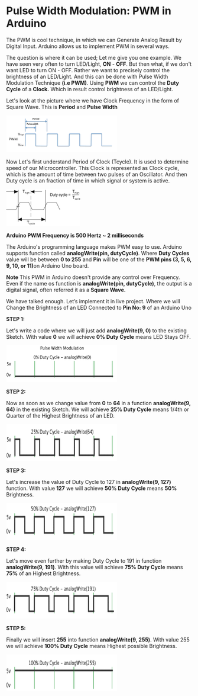 # Pulse Width Modulation: PWM in Arduino
<p>The PWM is cool technique, in which we can Generate Analog Result by Digital Input. Arduino allows us to implement PWM in several ways.</p>

<p>The question is where it can be used; Let me give you one example. We have seen very often to turn LED/Light, <b>ON</b> - <b>OFF</b>. But then what, if we don't want LED to turn ON - OFF. Rather we want to precisely control the brightness of an LED/Light. And this can be done with Pulse Width Modulation Technique <b>(i.e PWM)</b>. Using <b>PWM</b> we can control the <b>Duty Cycle</b> of a <b>Clock.</b> Which in result control brightness of an LED/Light.</p>

<p>Let's look at the picture where we have Clock Frequency in the form of Square Wave. This is <b>Period</b> and <b>Pulse Width</b></p>
<img src="https://github.com/binaryupdates/Arduino-PWM/blob/master/pwm_1.png" alt="display this" width=300 height=100 >

<p>Now Let's first understand Period of Clock (Tcycle). It is used to determine speed of our Microcontroller. This Clock is represented as Clock cycle, which is the amount of time between two pulses of an Oscillator. And then Duty cycle is an fraction of time in which signal or system is active.</p>
<img src="https://github.com/binaryupdates/Arduino-PWM/blob/master/clock_period.png" alt="display this" width=200 height=100 >

<b>Arduino PWM Frequency is 500 Hertz ~ 2 milliseconds</b>

The Arduino's programming language makes PWM easy to use. Arduino supports function called <b>analogWrite(pin, dutyCycle)</b>. Where <b>Duty Cycles</b> value will be between <b>0 to 255</b> and <b>Pin</b> will be one of the <b>PWM pins (3, 5, 6, 9, 10, or 11)</b>on Arduino Uno board. 

<b>Note</b>
This PWM in Arduino doesn't provide any control over Frequency. Even if the name os function is <b>analogWrite(pin, dutyCycle)</b>, the output is a digital signal, often referred it as a <b>Square Wave.</b>

We have talked enough. Let’s implement it in live project. Where we will Change the Brightness of an LED Connected to <b>Pin No: 9</b> of an Arduino Uno

<b>STEP 1:</b>
<p>Let's write a code where we will just add <b>analogWrite(9, 0)</b> to the existing Sketch. With value <b>0</b> we will achieve <b>0% Duty Cycle</b> means LED Stays OFF.</p>

<img src="https://github.com/binaryupdates/Arduino-PWM/blob/master/step1.gif" alt="display this" width=300 height=100 >


<b>STEP 2:</b>
<p>Now as soon as we change value from <b>0</b> to <b>64</b> in a function <b>analogWrite(9, 64)</b> in the existing Sketch. We will achieve <b>25% Duty Cycle</b> means 1/4th or Quarter of the Highest Brightness of an LED.</p>
<img src="https://github.com/binaryupdates/Arduino-PWM/blob/master/step2.gif" alt="display this" width=300 height=100 >


<b>STEP 3:</b>
<p>Let's increase the value of Duty Cycle to 127 in <b>analogWrite(9, 127)</b> function. With value <b>127</b> we will achieve <b>50% Duty Cycle</b> means <b>50%</b> Brightness.</p>
<img src="https://github.com/binaryupdates/Arduino-PWM/blob/master/step3.gif" alt="display this" width=300 height=100 >


<b>STEP 4:</b>
<p>Let's move even further by making Duty Cycle to 191 in function <b>analogWrite(9, 191)</b>. With this value will achieve <b>75% Duty Cycle</b> means <b>75% </b> of an Highest Brightness.</p>
<img src="https://github.com/binaryupdates/Arduino-PWM/blob/master/step4.gif" alt="display this" width=300 height=100 >


<b>STEP 5:</b>
<p>Finally we will insert <b>255</b> into function <b>analogWrite(9, 255)</b>. With value 255 we will achieve <b>100% Duty Cycle</b> means Highest possible Brightness.</p>
<img src="https://github.com/binaryupdates/Arduino-PWM/blob/master/step5.gif" alt="display this" width=300 height=100 >




